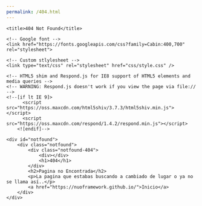 ```yaml
---
permalink: /404.html
---
```




<html lang="en">

<head>
	<meta charset="utf-8">
	<meta http-equiv="X-UA-Compatible" content="IE=edge">
	<meta name="viewport" content="width=device-width, initial-scale=1">

	<title>404 Not Found</title>

	<!-- Google font -->
	<link href="https://fonts.googleapis.com/css?family=Cabin:400,700" rel="stylesheet">

	<!-- Custom stlylesheet -->
	<link type="text/css" rel="stylesheet" href="css/style.css" />

	<!-- HTML5 shim and Respond.js for IE8 support of HTML5 elements and media queries -->
	<!-- WARNING: Respond.js doesn't work if you view the page via file:// -->
	<!--[if lt IE 9]>
		  <script src="https://oss.maxcdn.com/html5shiv/3.7.3/html5shiv.min.js"></script>
		  <script src="https://oss.maxcdn.com/respond/1.4.2/respond.min.js"></script>
		<![endif]-->

</head>

<body>

	<div id="notfound">
		<div class="notfound">
			<div class="notfound-404">
				<div></div>
				<h1>404</h1>
			</div>
			<h2>Pagina no Encontrada</h2>
			<p>La pagina que estabas buscando a cambiado de lugar o ya no se llama así..</p>
			<a href="https://nuoframework.github.io/">Inicio</a>
		</div>
	</div>

</body>

</html>